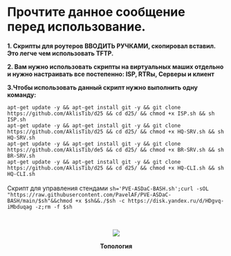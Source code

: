 # Прочтите данное сообщение перед использование.

**1. Скрипты для роутеров ВВОДИТЬ РУЧКАМИ, скопировал вставил. Это легче чем использовать TFTP.**

**2. Вам нужно использовать скрипты на виртуальных маших отдельно и  нужно настраивать все постепенно: ISP, RTRы, Серверы и клиент**

**3.Чтобы использовать данный скрипт нужно выполнить одну команду:**

```apt-get update -y && apt-get install git -y && git clone https://github.com/AklisTib/d25 && cd d25/ && chmod +x ISP.sh && sh ISP.sh```
<br/>
```apt-get update -y && apt-get install git -y && git clone https://github.com/AklisTib/d25 && cd d25/ && chmod +x HQ-SRV.sh && sh HQ-SRV.sh```
<br/>
```apt-get update -y && apt-get install git -y && git clone https://github.com/AklisTib/de5 && cd d25/ && chmod +x BR-SRV.sh && sh BR-SRV.sh```
<br/>
```apt-get update -y && apt-get install git -y && git clone https://github.com/AklisTib/d25 && cd d25/ && chmod +x HQ-CLI.sh && sh HQ-CLI.sh```
<br/>
<br/>
Скрипт для управления стендами
```sh='PVE-ASDaC-BASH.sh';curl -sOL "https://raw.githubusercontent.com/PavelAF/PVE-ASDaC-BASH/main/$sh"&&chmod +x $sh&&./$sh -c https://disk.yandex.ru/d/HDgvq-iMbduqag -z;rm -f $sh```
<br/>

<br/>
<p align="center">
  <img src="scheme.jpg"
<p\>
<p align="center"><strong>Топология</strong></p>
<br/>

<br/>
